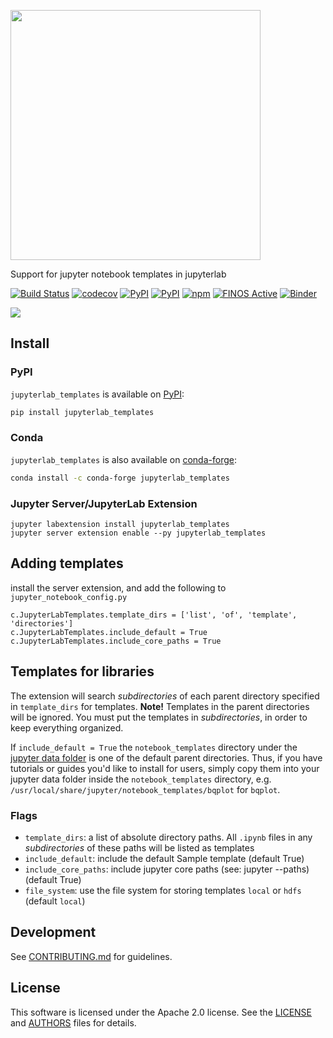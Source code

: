 <img src="https://github.com/finos/jupyterlab_templates/raw/main/docs/logo.png" width=400></img>

Support for jupyter notebook templates in jupyterlab

[![Build Status](https://github.com/finos/jupyterlab_templates/workflows/Build%20Status/badge.svg?branch=main)](https://github.com/finos/jupyterlab_templates/actions?query=workflow%3A%22Build+Status%22)
[![codecov](https://codecov.io/gh/finos/jupyterlab_templates/branch/main/graph/badge.svg)](https://codecov.io/gh/finos/jupyterlab_templates)
[![PyPI](https://img.shields.io/pypi/l/jupyterlab_templates.svg)](https://pypi.python.org/pypi/jupyterlab_templates)
[![PyPI](https://img.shields.io/pypi/v/jupyterlab_templates.svg)](https://pypi.python.org/pypi/jupyterlab_templates)
[![npm](https://img.shields.io/npm/v/jupyterlab_templates.svg)](https://www.npmjs.com/package/jupyterlab_templates)
[![FINOS Active](https://cdn.jsdelivr.net/gh/finos/contrib-toolbox@master/images/badge-active.svg)](https://community.finos.org/docs/governance/software-projects/stages/active/)
[![Binder](https://mybinder.org/badge_logo.svg)](https://mybinder.org/v2/gh/finos/jupyterlab_templates/main?urlpath=lab)

![](https://raw.githubusercontent.com/finos/jupyterlab_templates/main/docs/example1.gif)


## Install

### PyPI
`jupyterlab_templates` is available on [PyPI](https://pypi.org/project/jupyterlab-templates/):

```bash
pip install jupyterlab_templates
```

### Conda
`jupyterlab_templates` is also available on [conda-forge](https://github.com/conda-forge/jupyterlab_templates-feedstock):

```bash
conda install -c conda-forge jupyterlab_templates
```

### Jupyter Server/JupyterLab Extension
```
jupyter labextension install jupyterlab_templates
jupyter server extension enable --py jupyterlab_templates
```

## Adding templates
install the server extension, and add the following to `jupyter_notebook_config.py`

```python3
c.JupyterLabTemplates.template_dirs = ['list', 'of', 'template', 'directories']
c.JupyterLabTemplates.include_default = True
c.JupyterLabTemplates.include_core_paths = True
```

## Templates for libraries
The extension will search *subdirectories* of each parent directory specified in `template_dirs` for templates.
**Note!** Templates in the parent directories will be ignored. You must put the templates in *subdirectories*, in order to keep everything organized.  

If `include_default = True` the `notebook_templates` directory under the [jupyter data folder](https://jupyter.readthedocs.io/en/latest/use/jupyter-directories.html) is one of the default parent directories. Thus, if you have tutorials or guides you'd like to install for users, simply copy them into your jupyter data folder inside the `notebook_templates` directory, e.g. `/usr/local/share/jupyter/notebook_templates/bqplot` for `bqplot`.


### Flags
- `template_dirs`: a list of absolute directory paths. All `.ipynb` files in any *subdirectories* of these paths will be listed as templates
- `include_default`: include the default Sample template (default True)
- `include_core_paths`: include jupyter core paths (see: jupyter --paths) (default True)
- `file_system`: use the file system for storing templates `local` or `hdfs` (default `local`)


## Development

See [CONTRIBUTING.md](./CONTRIBUTING.md) for guidelines.


## License

This software is licensed under the Apache 2.0 license. See the
[LICENSE](LICENSE) and [AUTHORS](AUTHORS) files for details.
